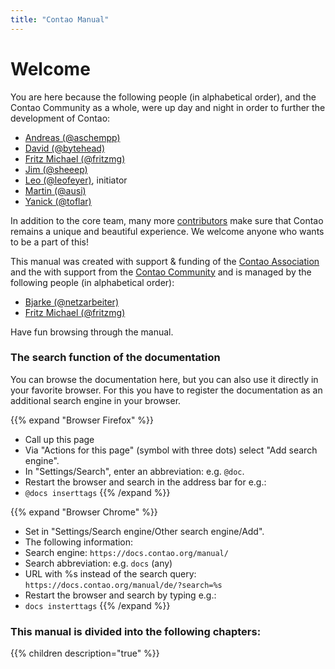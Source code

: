 ```yaml
---
title: "Contao Manual"
---
```


# Welcome

You are here because the following people (in alphabetical order), and the Contao
Community as a whole, were up day and night in order to further the development
of Contao:

- [Andreas (@aschempp)](https://github.com/aschempp)
- [David (@bytehead)](https://github.com/bytehead)
- [Fritz Michael (@fritzmg)](https://github.com/fritzmg)
- [Jim (@sheeep)](https://github.com/sheeep)
- [Leo (@leofeyer)](https://github.com/leofeyer), initiator
- [Martin (@ausi)](https://github.com/ausi)
- [Yanick (@toflar)](https://github.com/toflar)

In addition to the core team, many more [contributors](https://github.com/contao/contao/graphs/contributors)
make sure that Contao remains a unique and beautiful experience. We welcome anyone 
who wants to be a part of this!

This manual was created with support & funding of the [Contao Association](https://association.contao.org/)
and the with support from the [Contao Community](https://github.com/contao/docs/graphs/contributors) 
and is managed by the following people (in alphabetical order):

- [Bjarke (@netzarbeiter)](https://github.com/netzarbeiter)
- [Fritz Michael (@fritzmg)](https://github.com/fritzmg)

Have fun browsing through the manual.


### The search function of the documentation

You can browse the documentation here, but you can also use it directly in your favorite browser. For this you have to
register the documentation as an additional search engine in your browser.

{{% expand "Browser Firefox" %}}
- Call up this page
- Via "Actions for this page" (symbol with three dots) select "Add search engine".
- In "Settings/Search", enter an abbreviation: e.g. ``@doc``.
- Restart the browser and search in the address bar for e.g.:
- `@docs inserttags`
{{% /expand %}}

{{% expand "Browser Chrome" %}}
- Set in "Settings/Search engine/Other search engine/Add".
- The following information:
- Search engine: ``https://docs.contao.org/manual/``
- Search abbreviation: e.g. ``docs`` (any)
- URL with %s instead of the search query: ``https://docs.contao.org/manual/de/?search=%s``
- Restart the browser and search by typing e.g.: 
- ``docs insterttags``
{{% /expand %}}

### This manual is divided into the following chapters:

{{% children description="true" %}}
